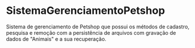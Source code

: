 # SistemaGerenciamentoPetshop
Sistema de gerenciamento de Petshop que possui os métodos de cadastro, pesquisa e remoção com a persistência de arquivos com gravação de dados de "Animais" e a sua recuperação. 
